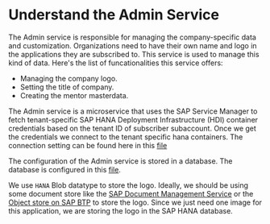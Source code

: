 # Understand the Admin Service

The Admin service is responsible for managing the company-specific data and customization. Organizations need to have their own name and logo in the applications they are subscribed to. This service is used to manage this kind of data. Here's the list of funcationalities this service offers: 
* Managing the company logo. 
* Setting the title of company.
* Creating the mentor masterdata.

The Admin service is a microservice that uses the SAP Service Manager to fetch tenant-specific SAP HANA Deployment Infrastructure (HDI) container credentials based on the tenant ID of subscriber subaccount. Once we get the credentials we connect to the tenant specific hana containers. The connection setting can be found here in this [file](./utility/service-manager.js)

The configuration of the Admin service is stored in a database. The database is configured in this [file](../db//src/data/Configuration.hdbtable).

We use `HANA` Blob datatype to store the logo. Ideally, we should be using some document store like the [SAP Document Management Service](https://help.sap.com/docs/DOCUMENT_MANAGEMENT) or the [Object store on SAP BTP](https://help.sap.com/docs/ObjectStore) to store the logo. Since we just need one image for this application, we are storing the logo in the SAP HANA database.
